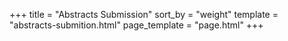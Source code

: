 +++
title = "Abstracts Submission"
sort_by = "weight"
template = "abstracts-submition.html"
page_template = "page.html"
+++
